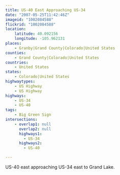 ```yaml
---
title: US-40 East Approaching US-34
date: "2007-05-25T11:42:46Z"
imageid: "1002084588"
flickrid: "1002084588"
location:
    latitude: 40.092156
    longitude: -105.962131
places:
    - Granby|Grand County|Colorado|United States
counties:
    - Grand County|Colorado|United States
countries:
    - United States
states:
    - Colorado|United States
highwaytypes:
    - US Highway
    - US Highway
highways:
    - US-34
    - US-40
tags:
    - Big Green Sign
intersections:
    - overlap1: null
      overlap2: null
      highways1:
        - US-34
      highways2:
        - US-40

---
```

US-40 east approaching US-34 east to Grand Lake.